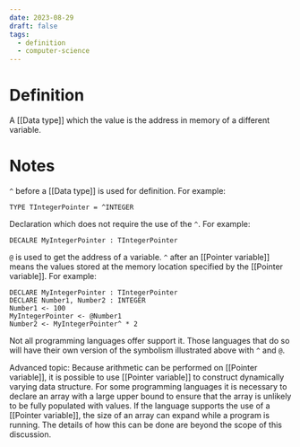 ```yaml
---
date: 2023-08-29
draft: false
tags:
  - definition
  - computer-science 
---
```

# Definition

A [[Data type]] which the value is the address in memory of a different variable.

# Notes

`^` before a [[Data type]] is used for definition.
For example:
```
TYPE TIntegerPointer = ^INTEGER
```

Declaration which does not require the use of the `^`.
For example:
```
DECALRE MyIntegerPointer : TIntegerPointer
```

`@` is used to get the address of a variable.
`^` after an [[Pointer variable]] means the values stored at the memory location specified by the [[Pointer variable]].
For example:
```
DECLARE MyIntegerPointer : TIntegerPointer
DECLARE Number1, Number2 : INTEGER
Number1 <- 100
MyIntegerPointer <- @Number1
Number2 <- MyIntegerPointer^ * 2
```

Not all programming languages offer support it.
Those languages that do so will have their own version of the symbolism illustrated above with `^` and `@`.

Advanced topic:
Because arithmetic can be performed on [[Pointer variable]], it is possible to use [[Pointer variable]] to construct dynamically varying data structure.
For some programming languages it is necessary to declare an array with a large upper bound to ensure that the array is unlikely to be fully populated with values.
If the language supports the use of a [[Pointer variable]], the size of an array can expand while a program is running.
The details of how this can be done are beyond the scope of this discussion.